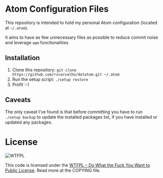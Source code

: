 # Atom Configuration Files

This repository is intended to hold my personal Atom configuration (located at `~/.atom`).

It aims to have as few unnecessary files as possible to reduce commit noise and leverage `apm` functionalities

## Installation

1. Clone this repository: `git clone https://github.com/rscarvalho/dotatom.git ~/.atom`
2. Run the setup script: `./setup restore`
3. Profit :-)

## Caveats

The only caveat I've found is that before committing you have to run `./setup backup` to update the installed packages list,
if you have installed or updated any packages.

# License

![WTFPL](http://www.wtfpl.net/wp-content/uploads/2012/12/wtfpl-badge-1.png)

This code is licensed under the [WTFPL – Do What the Fuck You Want to Public License](http://www.wtfpl.net/).
Read more at the COPYING file.
